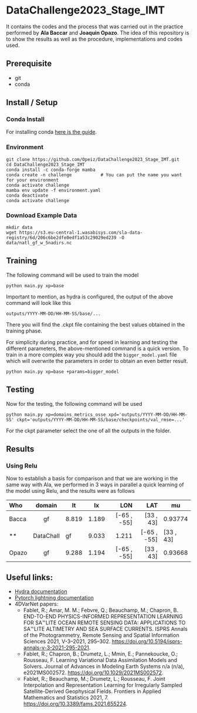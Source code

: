 # DataChallenge2023_Stage_IMT
It contains the codes and the process that was carried out in the practice performed by **Ala Baccar** and **Joaquin Opazo**. The idea of this repository is to show the results as well as the procedure, implementations and codes used. 

## Prerequisite
- git
- conda

## Install / Setup
### Conda Install
For installing conda [here is the guide](https://conda.io/projects/conda/en/stable/user-guide/install/linux.html). 

### Environment
```
git clone https://github.com/Opeiz/DataChallenge2023_Stage_IMT.git
cd DataChallenge2023_Stage_IMT
conda install -c conda-forge mamba
conda create -n challenge           # You can put the name you want for your environment
conda activate challenge
mamba env update -f environment.yaml
conda deactivate
conda activate challenge
```

### Download Example Data
```
mkdir data
wget https://s3.eu-central-1.wasabisys.com/sla-data-registry/6d/206c6be2dfe0edf1a53c29029ed239 -O data/natl_gf_w_5nadirs.nc
```

## Training
The following command will be used to train the model
```
python main.py xp=base
```
Important to mention, as hydra is configured, the output of the above command will look like this
```
outputs/YYYY-MM-DD/HH-MM-SS/base/...
```
There you will find the .ckpt file containing the best values obtained in the training phase.

For simplicity during practice, and for speed in learning and testing the different parameters, the above-mentioned command is a quick version. To train in a more complex way you should add the `bigger_model.yaml` file which will overwrite the parameters in order to obtain an even better result.
```
python main.py xp=base +params=bigger_model
```

## Testing
Now for the testing, the following command will be used
```
python main.py xp=domains_metrics_osse xpd='outputs/YYYY-MM-DD/HH-MM-SS' ckpt='outputs/YYYY-MM-DD/HH-MM-SS/base/checkpoints/val_rmse=...'
```
For the ckpt parameter select the one of all the outputs in the folder.

## Results
### Using Relu
Now to establish a basis for comparison and that we are working in the same way with Ala, we performed in 3 ways in parallel a quick learning of the model using Relu, and the results were as follows

|Who|domain|lt   |lx   |LON           |LAT          |mu     |
|:--------|:------:|-----|-----|--------------:|-------------:|-------|
|Bacca |gf    |8.819|1.189|[-65 , -55]   |[33 , 43]    |0.93774|
**|DataChall |gf    |9.033|1.211|[-65 , -55]   |[33 , 43]    |0.93463|**
|Opazo |gf    |9.288|1.194|[-65 , -55]   |[33 , 43]    |0.93668|



## Useful links:
- [Hydra documentation](https://hydra.cc/docs/intro/)
- [Pytorch lightning documentation](https://pytorch-lightning.readthedocs.io/en/stable/index.html#get-started)
- 4DVarNet papers:
	- Fablet, R.; Amar, M. M.; Febvre, Q.; Beauchamp, M.; Chapron, B. END-TO-END PHYSICS-INFORMED REPRESENTATION LEARNING FOR SA℡LITE OCEAN REMOTE SENSING DATA: APPLICATIONS TO SA℡LITE ALTIMETRY AND SEA SURFACE CURRENTS. ISPRS Annals of the Photogrammetry, Remote Sensing and Spatial Information Sciences 2021, V-3–2021, 295–302. https://doi.org/10.5194/isprs-annals-v-3-2021-295-2021.
	- Fablet, R.; Chapron, B.; Drumetz, L.; Mmin, E.; Pannekoucke, O.; Rousseau, F. Learning Variational Data Assimilation Models and Solvers. Journal of Advances in Modeling Earth Systems n/a (n/a), e2021MS002572. https://doi.org/10.1029/2021MS002572.
	- Fablet, R.; Beauchamp, M.; Drumetz, L.; Rousseau, F. Joint Interpolation and Representation Learning for Irregularly Sampled Satellite-Derived Geophysical Fields. Frontiers in Applied Mathematics and Statistics 2021, 7. https://doi.org/10.3389/fams.2021.655224.
